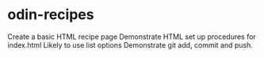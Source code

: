 # odin-recipes
Create a basic HTML recipe page
Demonstrate HTML set up procedures for index.html
Likely to use list options
Demonstrate git add, commit and push.